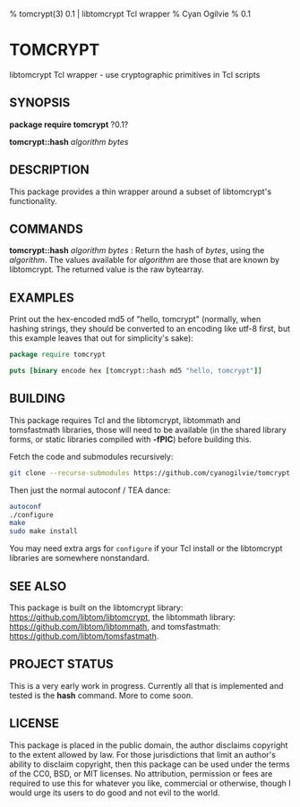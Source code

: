 % tomcrypt(3) 0.1 | libtomcrypt Tcl wrapper
% Cyan Ogilvie
% 0.1

# TOMCRYPT

libtomcrypt Tcl wrapper - use cryptographic primitives in Tcl scripts


## SYNOPSIS

**package require tomcrypt** ?0.1?

**tomcrypt::hash** *algorithm* *bytes*


## DESCRIPTION

This package provides a thin wrapper around a subset of libtomcrypt's functionality.


## COMMANDS

**tomcrypt::hash** *algorithm* *bytes*
:   Return the hash of *bytes*, using the *algorithm*.  The values available for *algorithm* are
    those that are known by libtomcrypt.  The returned value is the raw bytearray.


## EXAMPLES

Print out the hex-encoded md5 of "hello, tomcrypt" (normally, when hashing strings, they should
be converted to an encoding like utf-8 first, but this example leaves that out for simplicity's sake):

~~~tcl
package require tomcrypt

puts [binary encode hex [tomcrypt::hash md5 "hello, tomcrypt"]]
~~~


## BUILDING

This package requires Tcl and the libtomcrypt, libtommath and tomsfastmath libraries, those will need to
be available (in the shared library forms, or static libraries compiled with **-fPIC**) before building this.

Fetch the code and submodules recursively:

~~~sh
git clone --recurse-submodules https://github.com/cyanogilvie/tomcrypt
~~~

Then just the normal autoconf / TEA dance:

~~~sh
autoconf
./configure
make
sudo make install
~~~

You may need extra args for `configure` if your Tcl install or the libtomcrypt libraries are somewhere
nonstandard.


## SEE ALSO

This package is built on the libtomcrypt library: https://github.com/libtom/libtomcrypt, the
libtommath library: https://github.com/libtom/libtommath, and tomsfastmath: https://github.com/libtom/tomsfastmath.


## PROJECT STATUS

This is a very early work in progress.  Currently all that is implemented and
tested is the **hash** command.  More to come soon.


## LICENSE

This package is placed in the public domain, the author disclaims copyright to the extent allowed by law.
For those jurisdictions that limit an author's ability to disclaim copyright, then this package can be
used under the terms of the CC0, BSD, or MIT licenses.  No attribution, permission or fees are required
to use this for whatever you like, commercial or otherwise, though I would urge its users to do good and
not evil to the world.

